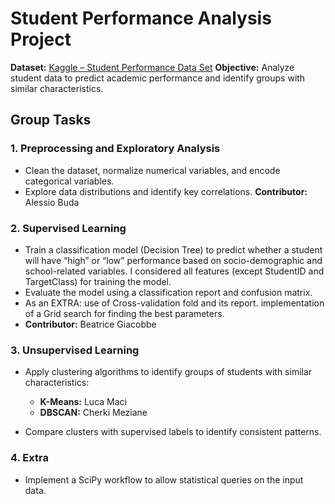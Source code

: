 # Student Performance Analysis Project

**Dataset:** [Kaggle – Student Performance Data Set](https://www.kaggle.com/datasets/spscientist/students-performance-in-exams)
**Objective:** Analyze student data to predict academic performance and identify groups with similar characteristics.

## Group Tasks

### 1. Preprocessing and Exploratory Analysis

* Clean the dataset, normalize numerical variables, and encode categorical variables.
* Explore data distributions and identify key correlations.
  **Contributor:** Alessio Buda

### 2. Supervised Learning

* Train a classification model (Decision Tree) to predict whether a student will have “high” or “low” performance based on socio-demographic and school-related variables. I considered all features (except StudentID and TargetClass) for training the model. 
* Evaluate the model using a classification report and confusion matrix.
* As an EXTRA: use of Cross-validation fold and its report. implementation of a Grid search for finding the best parameters.
*
  **Contributor:** Beatrice Giacobbe

### 3. Unsupervised Learning

* Apply clustering algorithms to identify groups of students with similar characteristics:

  * **K-Means:** Luca Maci
  * **DBSCAN:** Cherki Meziane
* Compare clusters with supervised labels to identify consistent patterns.

### 4. Extra

* Implement a SciPy workflow to allow statistical queries on the input data.


